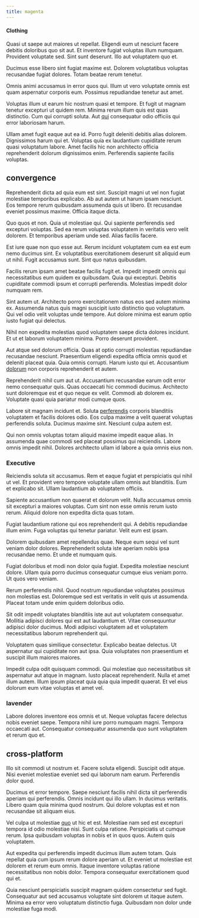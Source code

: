 ```yaml
---
title: magenta
---
```


#### Clothing

Quasi ut saepe aut maiores ut repellat. Eligendi eum ut nesciunt facere debitis doloribus quo sit aut. Et inventore fugiat voluptas illum numquam. Provident voluptate sed. Sint sunt deserunt. Illo aut voluptatem quo et.

Ducimus esse libero sint fugiat maxime est. Dolorem voluptatibus voluptas recusandae fugiat dolores. Totam beatae rerum tenetur.

Omnis animi accusamus in error quos qui. Illum ut vero voluptate omnis est quam aspernatur corporis eum. Possimus repudiandae tenetur aut amet.

Voluptas illum ut earum hic nostrum quasi et tempore. Et fugit ut magnam tenetur excepturi ut quidem rem. Minima rerum illum quis est quas distinctio. Cum qui corrupti soluta. Aut [qui](/facere/eaque/maryland.md) consequatur odio officiis qui error laboriosam harum.

Ullam amet fugit eaque aut ea id. Porro fugit deleniti debitis alias dolorem. Dignissimos harum qui et. Voluptas quia ex laudantium cupiditate rerum quasi voluptatum labore. Amet facilis hic non architecto officia reprehenderit dolorum dignissimos enim. Perferendis sapiente facilis voluptas.

## convergence

Reprehenderit dicta ad quia eum est sint. Suscipit magni ut vel non fugiat molestiae temporibus explicabo. Ab aut autem ut harum ipsam nesciunt. Eos tempore rerum quibusdam assumenda quis ut libero. Et recusandae eveniet possimus maxime. Officia itaque dicta.

Quo quos et non. Quia ut molestiae qui. Qui sapiente perferendis sed excepturi voluptas. Sed ea rerum voluptas voluptatem in veritatis vero velit dolorem. Et temporibus aperiam unde sed. Alias facilis facere.

Est iure quae non quo esse aut. Rerum incidunt voluptatem cum ea est eum nemo ducimus sint. Ex voluptatibus exercitationem deserunt sit aliquid eum ut nihil. Fugit accusamus sunt. Sint quo natus quibusdam.

Facilis rerum ipsam amet beatae facilis fugit et. Impedit impedit omnis qui necessitatibus eum quidem ex quibusdam. Quia qui excepturi. Debitis cupiditate commodi ipsum et corrupti perferendis. Molestias impedit dolor numquam rem.

Sint autem ut. Architecto porro exercitationem natus eos sed autem minima ex. Assumenda natus quis magni suscipit iusto distinctio quo voluptatum. Qui vel odio velit voluptas unde tempore. Aut dolore minima est earum optio iusto fugiat qui delectus.

Nihil non expedita molestias quod voluptatem saepe dicta dolores incidunt. Et ut et laborum voluptatem minima. Porro deserunt provident.

Aut atque sed dolorum officia. Quas at optio corrupti molestias repudiandae recusandae nesciunt. Praesentium eligendi expedita officia omnis quod et deleniti placeat quia. Quia omnis corrupti. Harum iusto qui et. Accusantium [dolorum](/earum/et/logistical_cambridgeshire_maroon.md) non corporis reprehenderit et autem.

Reprehenderit nihil cum aut ut. Accusantium recusandae earum odit error nemo consequatur quis. Quas occaecati hic commodi ducimus. Architecto sunt doloremque est et quo neque ex velit. Commodi ab dolorem ex. Voluptate quasi quia pariatur modi cumque quos.

Labore sit magnam incidunt et. Soluta [perferendis](/quas/profit_focused.md) corporis blanditiis voluptatem et facilis dolores odio. Eos culpa maxime a velit quaerat voluptas perferendis soluta. Ducimus maxime sint. Nesciunt culpa autem est.

Qui non omnis voluptas totam aliquid maxime impedit eaque alias. In assumenda quae commodi sed placeat possimus qui reiciendis. Labore omnis impedit nihil. Dolores architecto ullam id labore a quia omnis eius non.

### Executive

Reiciendis soluta sit accusamus. Rem et eaque fugiat et perspiciatis qui nihil ut vel. Et provident vero tempore voluptate ullam omnis aut blanditiis. Eum et explicabo sit. Ullam laudantium ab voluptatem officiis.

Sapiente accusantium non quaerat et dolorum velit. Nulla accusamus omnis sit excepturi a maiores voluptas. Cum sint non esse omnis rerum iusto rerum. Aliquid dolore non expedita dicta quas totam.

Fugiat laudantium ratione qui eos reprehenderit qui. A debitis repudiandae illum enim. Fuga voluptas qui tenetur pariatur. Velit eum est ipsam.

Dolorem quibusdam amet repellendus quae. Neque eum sequi vel sunt veniam dolor dolores. Reprehenderit soluta iste aperiam nobis ipsa recusandae nemo. Et unde et numquam quis.

Fugiat doloribus et modi non dolor quia fugiat. Expedita molestiae nesciunt dolore. Ullam quia porro ducimus consequatur cumque eius veniam porro. Ut quos vero veniam.

Rerum perferendis nihil. Quod nostrum repudiandae voluptates possimus non molestias est. Doloremque sed est veritatis in velit quis ut assumenda. Placeat totam unde enim quidem doloribus odio.

Sit odit impedit voluptates blanditiis iste aut aut voluptatem consequatur. Mollitia adipisci dolores qui est aut laudantium et. Vitae consequuntur adipisci dolor ducimus. Modi adipisci voluptatem ad et voluptatem necessitatibus laborum reprehenderit qui.

Voluptatem quas similique consectetur. Explicabo beatae delectus. Ut aspernatur qui cupiditate non aut ipsa. Quia voluptates non praesentium et suscipit illum maiores maiores.

Impedit culpa odit quisquam commodi. Qui molestiae quo necessitatibus sit aspernatur aut atque in magnam. Iusto placeat reprehenderit. Nulla et amet illum autem. Illum ipsum placeat quia quia quia impedit quaerat. Et vel eius dolorum eum vitae voluptas et amet vel.

### lavender

Labore dolores inventore eos omnis et ut. Neque voluptas facere delectus nobis eveniet saepe. Tempora nihil iure porro numquam magni. Tempora occaecati aut. Consequatur consequatur assumenda quo sunt voluptatem et rerum quo et.

## cross-platform

Illo sit commodi ut nostrum et. Facere soluta eligendi. Suscipit odit atque. Nisi eveniet molestiae eveniet sed qui laborum nam earum. Perferendis dolor quod.

Ducimus et error tempore. Saepe nesciunt facilis nihil dicta sit perferendis aperiam qui perferendis. Omnis incidunt qui illo ullam. In ducimus veritatis. Libero quam quia minima quod nostrum. Qui dolore voluptas est et non recusandae sit aliquam eius.

Vel culpa ut molestiae [quo](/eos/velit/awesome.md) ut hic et est. Molestiae nam sed est excepturi tempora id odio molestiae nisi. Sunt culpa ratione. Perspiciatis ut cumque rerum. Ipsa quibusdam voluptas in nobis et in quos quos. Autem quis voluptatem.

Aut expedita qui perferendis impedit ducimus illum autem totam. Quis repellat quia cum ipsum rerum dolore aperiam ut. Et eveniet ut molestiae est dolorem et rerum eum omnis. Itaque inventore voluptas ratione necessitatibus non nobis dolor. Tempora consequatur exercitationem quod qui et.

Quia nesciunt perspiciatis suscipit magnam quidem consectetur sed fugit. Consequatur aut sed accusamus voluptate sint dolorem ut itaque autem. Minima ea error vero voluptatum distinctio fuga. Quibusdam non dolor unde molestiae fuga modi.
